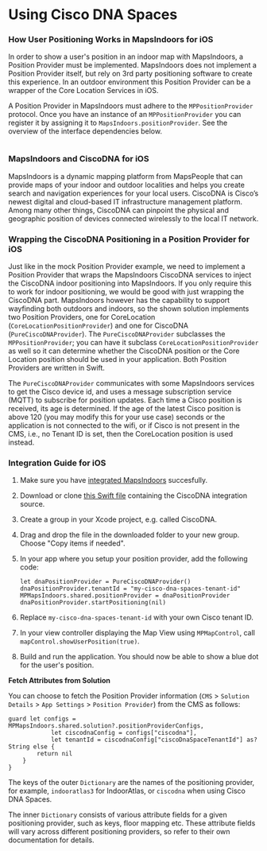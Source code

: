 # Using Cisco DNA Spaces

### How User Positioning Works in MapsIndoors for iOS[​](https://docs.mapsindoors.com/cisco-dna/#how-user-positioning-works-in-mapsindoors-for-ios) <a href="#how-user-positioning-works-in-mapsindoors-for-ios" id="how-user-positioning-works-in-mapsindoors-for-ios"></a>

In order to show a user's position in an indoor map with MapsIndoors, a Position Provider must be implemented. MapsIndoors does not implement a Position Provider itself, but rely on 3rd party positioning software to create this experience. In an outdoor environment this Position Provider can be a wrapper of the Core Location Services in iOS.

A Position Provider in MapsIndoors must adhere to the `MPPositionProvider` protocol. Once you have an instance of an `MPPositionProvider` you can register it by assigning it to `MapsIndoors.positionProvider`. See the overview of the interface dependencies below.

<figure><img src="https://docs.mapsindoors.com/img/map/positioning-diagram.png" alt=""><figcaption></figcaption></figure>

### MapsIndoors and CiscoDNA for iOS[​](https://docs.mapsindoors.com/cisco-dna/#mapsindoors-and-ciscodna-for-ios) <a href="#mapsindoors-and-ciscodna-for-ios" id="mapsindoors-and-ciscodna-for-ios"></a>

MapsIndoors is a dynamic mapping platform from MapsPeople that can provide maps of your indoor and outdoor localities and helps you create search and navigation experiences for your local users. CiscoDNA is Cisco’s newest digital and cloud-based IT infrastructure management platform. Among many other things, CiscoDNA can pinpoint the physical and geographic position of devices connected wirelessly to the local IT network.

### Wrapping the CiscoDNA Positioning in a Position Provider for iOS[​](https://docs.mapsindoors.com/cisco-dna/#wrapping-the-ciscodna-positioning-in-a-position-provider-for-ios) <a href="#wrapping-the-ciscodna-positioning-in-a-position-provider-for-ios" id="wrapping-the-ciscodna-positioning-in-a-position-provider-for-ios"></a>

Just like in the mock Position Provider example, we need to implement a Position Provider that wraps the MapsIndoors CiscoDNA services to inject the CiscoDNA indoor positioning into MapsIndoors. If you only require this to work for indoor positioning, we would be good with just wrapping the CiscoDNA part. MapsIndoors however has the capability to support wayfinding both outdoors and indoors, so the shown solution implements two Position Providers, one for CoreLocation (`CoreLocationPositionProvider`) and one for CiscoDNA (`PureCiscoDNAProvider`). The `PureCiscoDNAProvider` subclasses the `MPPositionProvider`; you can have it subclass `CoreLocationPositionProvider` as well so it can determine whether the CiscoDNA position or the Core Location position should be used in your application. Both Position Providers are written in Swift.

The `PureCiscoDNAProvider` communicates with some MapsIndoors services to get the Cisco device id, and uses a message subscription service (MQTT) to subscribe for position updates. Each time a Cisco position is received, its age is determined. If the age of the latest Cisco position is above 120 (you may modify this for your use case) seconds or the application is not connected to the wifi, or if Cisco is not present in the CMS, i.e., no Tenant ID is set, then the CoreLocation position is used instead.

### Integration Guide for iOS[​](https://docs.mapsindoors.com/cisco-dna/#integration-guide-for-ios) <a href="#integration-guide-for-ios" id="integration-guide-for-ios"></a>

1. Make sure you have [integrated MapsIndoors](https://docs.mapsindoors.com/cisco-dna/getting-started/ios) succesfully.
2. Download or clone [this Swift file](https://github.com/MapsPeople/MapsIndoorsSDK-iOS-Examples/blob/main/MapsIndoorsSDK-iOS-Examples/Advanced/Position%20Provider/CiscoDNA/PureCiscoDNAProvider.swift) containing the CiscoDNA integration source.
3. Create a group in your Xcode project, e.g. called CiscoDNA.
4. Drag and drop the file in the downloaded folder to your new group. Choose "Copy items if needed".
5.  In your app where you setup your position provider, add the following code:

    ```
    let dnaPositionProvider = PureCiscoDNAProvider()
    dnaPositionProvider.tenantId = "my-cisco-dna-spaces-tenant-id"
    MPMapsIndoors.shared.positionProvider = dnaPositionProvider
    dnaPositionProvider.startPositioning(nil)
    ```
6. Replace `my-cisco-dna-spaces-tenant-id` with your own Cisco tenant ID.
7. In your view controller displaying the Map View using `MPMapControl`, call `mapControl.showUserPosition(true)`.
8. Build and run the application. You should now be able to show a blue dot for the user's position.

**Fetch Attributes from Solution**[**​**](https://docs.mapsindoors.com/cisco-dna/#fetch-attributes-from-solution-1)

You can choose to fetch the Position Provider information (`CMS` > `Solution Details` > `App Settings` > `Position Provider`) from the CMS as follows:

```
guard let configs = MPMapsIndoors.shared.solution?.positionProviderConfigs,
            let ciscodnaConfig = configs["ciscodna"],
            let tenantId = ciscodnaConfig["ciscoDnaSpaceTenantId"] as? String else {
        return nil
    }
}
```

The keys of the outer `Dictionary` are the names of the positioning provider, for example, `indooratlas3` for IndoorAtlas, or `ciscodna` when using Cisco DNA Spaces.

The inner `Dictionary` consists of various attribute fields for a given positioning provider, such as keys, floor mapping etc. These attribute fields will vary across different positioning providers, so refer to their own documentation for details.

[\
](https://docs.mapsindoors.com/blue-dot)
